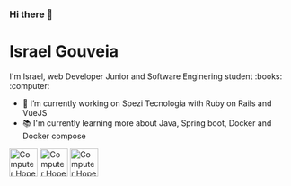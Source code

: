 ### Hi there 👋
<h1><b>Israel Gouveia</b></h1
<b>I'm Israel, web Developer Junior and Software Enginering student :books: :computer:</b>

- 🔭 I’m currently working on Spezi Tecnologia with Ruby on Rails and VueJS
- :books: I'm currently learning more about Java, Spring boot, Docker and Docker compose





<p>
<a href="https://t.me/IsraeelGouveia"><img src= "https://user-images.githubusercontent.com/43561785/118411002-ce5d3100-b668-11eb-9552-0e73c43401ab.jpg" width="50" height="50" alt="Computer Hope"/><a>
<a href="https://bit.ly/3xKMy8g"><img src="https://user-images.githubusercontent.com/43561785/118411687-2cd7de80-b66c-11eb-91a1-8bb0ecd9cf49.jpg" width="50" height="50" alt="Computer Hope"/><a>
<a href="https://bit.ly/2Svw1oN"><img src="https://user-images.githubusercontent.com/43561785/118412239-49c1e100-b66f-11eb-80ae-7f2fe200f4d1.png" width="50" height="50" alt="Computer Hope"/><a>
</p>
